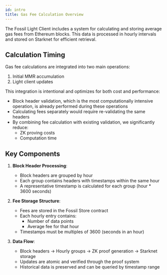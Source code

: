 ```yaml
---
id: intro
title: Gas Fee Calculation Overview
---
```


The Fossil Light Client includes a system for calculating and storing average gas fees from Ethereum blocks. This data is processed in hourly intervals and stored on Starknet for efficient retrieval.

## Calculation Timing

Gas fee calculations are integrated into two main operations:
1. Initial MMR accumulation
2. Light client updates

This integration is intentional and optimizes for both cost and performance:
- Block header validation, which is the most computationally intensive operation, is already performed during these operations
- Calculating fees separately would require re-validating the same headers
- By combining fee calculation with existing validation, we significantly reduce:
  - ZK proving costs
  - Computation time

## Key Components

1. **Block Header Processing**:
   - Block headers are grouped by hour
   - Each group contains headers with timestamps within the same hour
   - A representative timestamp is calculated for each group (hour * 3600 seconds)

2. **Fee Storage Structure**:
   - Fees are stored in the Fossil Store contract
   - Each hourly entry contains:
     - Number of data points
     - Average fee for that hour
   - Timestamps must be multiples of 3600 (seconds in an hour)

3. **Data Flow**:
   - Block headers → Hourly groups → ZK proof generation → Starknet storage
   - Updates are atomic and verified through the proof system
   - Historical data is preserved and can be queried by timestamp range 